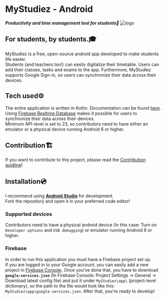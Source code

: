 # MyStudiez - Android
**_Productivity and time management tool for students🚀_**
![logo](https://i.imgur.com/A7RwbgO.png)

## For students, by students.🎓
MyStudiez is a free, open-source android app developed to make students life easier.\
Students (and teachers too!) can easily digitalize their timetable. Users can add their classes, tasks and exams to the app. Furthermore, MyStudiez supports Google Sign-in, so users can synchronize their data across their devices.

## Tech used⚙
The entire application is written in Kotlin. Documentation can be found [here](https://kotlinlang.org/docs/reference/basic-syntax.html).\
Using [Firebase Realtime Database](https://firebase.google.com/docs/database) makes it possible for users to synchronize their data across their devices.\
Minimum API-level is set to 23, so contributors need to have either an emulator or a physical device running Android 6 or higher.

## Contribution🏗
If you want to contribute to this project, please read the [Contribution guidline](/CONTRIBUTING.md)!

## Installation💿
I recommend using **[Android Studio](https://developer.android.com/studio)** for development.\
Fork the repository and open it in your preferred code editor!

### Supported devices
Contributors need to have a physical android device (In this case: Turn on `Developer options` and `USB debugging`) or emulator running Android 6 or higher.

### Firebase
In order to run this application you must have a Firebase project set up.\
If you are logged in to your Google account, you can easily add a new project in [Firebase Console](https://firebase.google.com/).
Once you've done that, you have to download **`google-services.json`** (In Firebase Console: Project Settings -> General -> Download latest config file) and put it under `MyStudiez\app\` (project-level dictionary), so the path to the file would look like this: `MyStudiez\app\google-services.json`.
After that, you're ready to develop!
